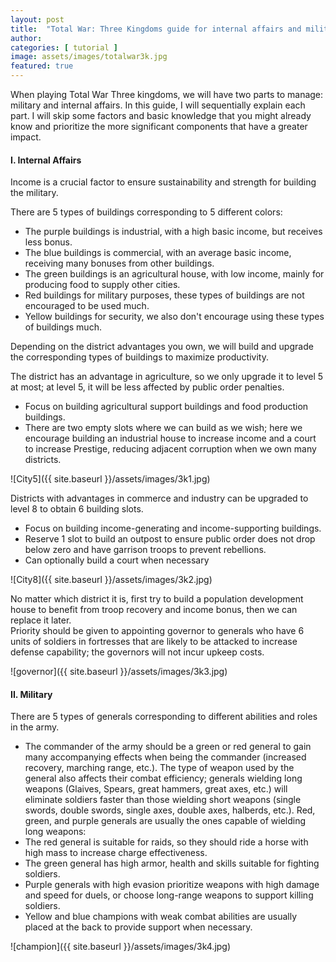 ```yaml
---
layout: post
title:  "Total War: Three Kingdoms guide for internal affairs and military"
author:
categories: [ tutorial ]
image: assets/images/totalwar3k.jpg
featured: true
---
```


When playing Total War Three kingdoms, we will have two parts to manage: military and internal affairs. In this guide, I will sequentially explain each part. I will skip some factors and basic knowledge that you might already know and prioritize the more significant components that have a greater impact.

#### I. Internal Affairs
Income is a crucial factor to ensure sustainability and strength for building the military.

There are 5 types of buildings corresponding to 5 different colors:
- The purple buildings is industrial, with a high basic income, but receives less bonus.
- The blue buildings is commercial, with an average basic income, receiving many bonuses from other buildings.
- The green buildings is an agricultural house, with low income, mainly for producing food to supply other cities.
- Red buildings for military purposes, these types of buildings are not encouraged to be used much.
- Yellow buildings for security, we also don't encourage using these types of buildings much.

Depending on the district advantages you own, we will build and upgrade the corresponding types of buildings to maximize productivity.

The district has an advantage in agriculture, so we only upgrade it to level 5 at most; at level 5, it will be less affected by public order penalties.
- Focus on building agricultural support buildings and food production buildings.
- There are two empty slots where we can build as we wish; here we encourage building an industrial house to increase income and a court to increase Prestige, reducing adjacent corruption when we own many districts.

![City5]({{ site.baseurl }}/assets/images/3k1.jpg)

Districts with advantages in commerce and industry can be upgraded to level 8 to obtain 6 building slots.
- Focus on building income-generating and income-supporting buildings.
- Reserve 1 slot to build an outpost to ensure public order does not drop below zero and have garrison troops to prevent rebellions.
- Can optionally build a court when necessary

![City8]({{ site.baseurl }}/assets/images/3k2.jpg)

No matter which district it is, first try to build a population development house to benefit from troop recovery and income bonus, then we can replace it later.\
Priority should be given to appointing governor to generals who have 6 units of soldiers in fortresses that are likely to be attacked to increase defense capability; the governors will not incur upkeep costs.

![governor]({{ site.baseurl }}/assets/images/3k3.jpg)

#### II. Military
There are 5 types of generals corresponding to different abilities and roles in the army.
- The commander of the army should be a green or red general to gain many accompanying effects when being the commander (increased recovery, marching range, etc.).
The type of weapon used by the general also affects their combat efficiency; generals wielding long weapons (Glaives, Spears, great hammers, great axes, etc.) will eliminate soldiers faster than those wielding short weapons (single swords, double swords, single axes, double axes, halberds, etc.). Red, green, and purple generals are usually the ones capable of wielding long weapons:
- The red general is suitable for raids, so they should ride a horse with high mass to increase charge effectiveness.
- The green general has high armor, health and skills suitable for fighting soldiers.
- Purple generals with high evasion prioritize weapons with high damage and speed for duels, or choose long-range weapons to support killing soldiers.
- Yellow and blue champions with weak combat abilities are usually placed at the back to provide support when necessary.

![champion]({{ site.baseurl }}/assets/images/3k4.jpg)

